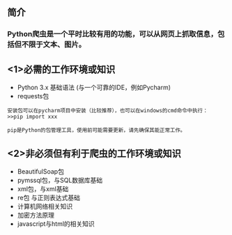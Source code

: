 ## 简介
### Python爬虫是一个平时比较有用的功能，可以从网页上抓取信息，包括但不限于文本、图片。

## <1>必需的工作环境或知识
- Python 3.x 基础语法 (与一个可靠的IDE，例如Pycharm)
- requests包
```
安装包可以在pycharm项目中安装（比较推荐），也可以在windows的cmd命令中执行：
>>pip import xxx

pip是Python的包管理工具，使用前可能需要更新，请先确保其能正常工作。
```

## <2>非必须但有利于爬虫的工作环境或知识
- BeautifulSoap包
- pymssql包，与SQL数据库基础
- xml包，与xml基础
- re包 与正则表达式基础
- 计算机网络相关知识
- 加密方法原理
- javascript与html的相关知识


